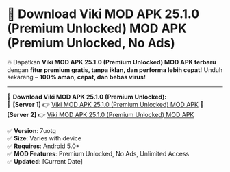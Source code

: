 # 🚀 Download Viki MOD APK 25.1.0 (Premium Unlocked) MOD APK (Premium Unlocked, No Ads)  

🔥 Dapatkan **Viki MOD APK 25.1.0 (Premium Unlocked) MOD APK terbaru** dengan **fitur premium gratis, tanpa iklan, dan performa lebih cepat!** Unduh sekarang – **100% aman, cepat, dan bebas virus!**  

---


🔽 **Download Viki MOD APK 25.1.0 (Premium Unlocked):**  
🔹 **[Server 1]** 👉 [Viki MOD APK 25.1.0 (Premium Unlocked) MOD APK](https://apkcomod.com?title=Viki_MOD_APK_25.1.0_(Premium_Unlocked))  
🔹 **[Server 2]** 👉 [Viki MOD APK 25.1.0 (Premium Unlocked) MOD APK](https://apkcomod.com?title=Viki_MOD_APK_25.1.0_(Premium_Unlocked))  


✅ **Version**: 7uotg  
✅ **Size**: Varies with device  
✅ **Requires**: Android 5.0+  
✅ **MOD Features**: Premium Unlocked, No Ads, Unlimited Access  
✅ **Updated**: [Current Date]  